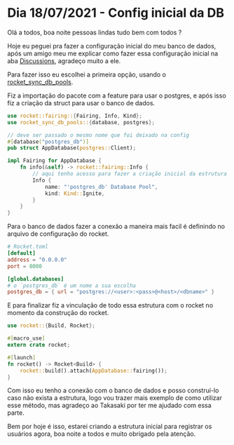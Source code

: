 # Dia 18/07/2021 - Config inicial da DB

Olá a todos, boa noite pessoas lindas tudo bem com todos ?

Hoje eu peguei pra fazer a configuração inicial do meu banco de dados, após um amigo meu me explicar como fazer essa configuração inicial na aba [Discussions](https://github.com/Gabriel-Paulucci/UmDiaProgramando/discussions/8), agradeço muito a ele.

Para fazer isso eu escolhei a primeira opção, usando o [rocket_sync_db_pools](https://api.rocket.rs/master/rocket_sync_db_pools/index.html).

Fiz a importação do pacote com a feature para usar o postgres, e após isso fiz a criação da struct para usar o banco de dados.

```rust
use rocket::fairing::{Fairing, Info, Kind};
use rocket_sync_db_pools::{database, postgres};

// deve ser passado o mesmo nome que foi deixado na config
#[database("postgres_db")]
pub struct AppDatabase(postgres::Client);

impl Fairing for AppDatabase {
    fn info(&self) -> rocket::fairing::Info {
        // aqui tenho acesso para fazer a criação inicial da estrutura
        Info {
            name: "'postgres_db' Database Pool",
            kind: Kind::Ignite,
        }
    }
}
```

Para o banco de dados fazer a conexão a maneira mais facil é definindo no arquivo de configuração do rocket.

```toml
# Rocket.toml
[default]
address = "0.0.0.0"
port = 8000

[global.databases]
# o `postgres_db` é um nome a sua escolha
postgres_db = { url = "postgres://<user>:<pass>@<host>/<dbname>" }
```

E para finalizar fiz a vinculação de todo essa estrutura com o rocket no momento da construção do rocket.

```rust
use rocket::{Build, Rocket};

#[macro_use]
extern crate rocket;

#[launch]
fn rocket() -> Rocket<Build> {
    rocket::build().attach(AppDatabase::fairing());
}
```

Com isso eu tenho a conexão com o banco de dados e posso construí-lo caso não exista a estrutura, logo vou trazer mais exemplo de como utilizar esse método, mas agradeço ao Takasaki por ter me ajudado com essa parte.

Bem por hoje é isso, estarei criando a estrutura inicial para registrar os usuários agora, boa noite a todos e muito obrigado pela atenção.
